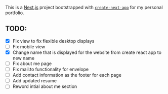 This is a [Next.js](https://nextjs.org/) project bootstrapped with [`create-next-app`](https://github.com/vercel/next.js/tree/canary/packages/create-next-app) for my personal portfolio.

## TODO:
- [x] Fix view to fix flexible desktop displays
- [ ] Fix mobile view
- [x] Change name that is displayed for the website from create react app to new name
- [ ] Fix about me page
- [ ] Fix mail:to functionality for envelope
- [ ] Add contact information as the footer for each page
- [ ] Add updated resume
- [ ] Reword intial about me section
